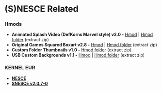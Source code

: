 # (S)NESCE Related

### Hmods

* **Animated Splash Video (DefKorns Marvel style) v2.0 -** [Hmod](https://github.com/DefKorns/Project-mini/blob/master/animatedsplash_DefKorns_Marvel_Video.hmod) | [Hmod folder](https://github.com/DefKorns/Project-mini/blob/master/animatedsplash_DefKorns_Marvel_Video.hmod.zip) (extract zip)
* **Original Games Squared Boxart v2.8 -** [Hmod](https://github.com/DefKorns/Project-mini/blob/master/defkorns_originalboxart.hmod) | [Hmod folder](https://github.com/DefKorns/Project-mini/blob/master/defkorns_originalboxart.hmod.zip) (extract zip)
* **Custom Folder Thumbnails v1.0 -**  [Hmod folder](https://github.com/DefKorns/Project-mini/blob/master/defkorns_customthumbnail.hmod.zip) (extract zip)
* **USB Custom Backgrounds v1.1 -** [Hmod](https://github.com/DefKorns/Project-mini/blob/master/defkorns_bordershack_v1.1.hmod) | [Hmod folder](https://github.com/DefKorns/Project-mini/blob/master/defkorns_bordershack_v1.1.hmod.zip) (extract zip)

### KERNEL EUR

* [**NESCE**](https://github.com/DefKorns/Project-mini/blob/master/dump/kernel.img)
* [**SNESCE v2.0.7-0**](https://github.com/DefKorns/Project-mini/blob/master/dump/kernel_snes.img) 
